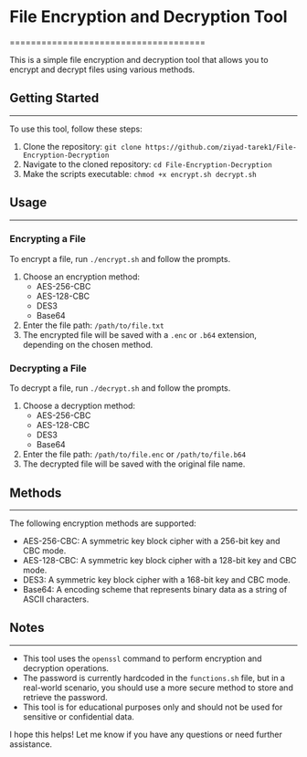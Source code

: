 # File Encryption and Decryption Tool
=====================================

This is a simple file encryption and decryption tool that allows you to encrypt and decrypt files using various methods.

## Getting Started
---------------

To use this tool, follow these steps:

1. Clone the repository: `git clone https://github.com/ziyad-tarek1/File-Encryption-Decryption`
2. Navigate to the cloned repository: `cd File-Encryption-Decryption`
3. Make the scripts executable: `chmod +x encrypt.sh decrypt.sh`

## Usage
-----

### Encrypting a File

To encrypt a file, run `./encrypt.sh` and follow the prompts.

1. Choose an encryption method:
	* AES-256-CBC
	* AES-128-CBC
	* DES3
	* Base64
2. Enter the file path: `/path/to/file.txt`
3. The encrypted file will be saved with a `.enc` or `.b64` extension, depending on the chosen method.

### Decrypting a File

To decrypt a file, run `./decrypt.sh` and follow the prompts.

1. Choose a decryption method:
	* AES-256-CBC
	* AES-128-CBC
	* DES3
	* Base64
2. Enter the file path: `/path/to/file.enc` or `/path/to/file.b64`
3. The decrypted file will be saved with the original file name.

## Methods
-------

The following encryption methods are supported:

* AES-256-CBC: A symmetric key block cipher with a 256-bit key and CBC mode.
* AES-128-CBC: A symmetric key block cipher with a 128-bit key and CBC mode.
* DES3: A symmetric key block cipher with a 168-bit key and CBC mode.
* Base64: A encoding scheme that represents binary data as a string of ASCII characters.

## Notes
-----

* This tool uses the `openssl` command to perform encryption and decryption operations.
* The password is currently hardcoded in the `functions.sh` file, but in a real-world scenario, you should use a more secure method to store and retrieve the password.
* This tool is for educational purposes only and should not be used for sensitive or confidential data.

I hope this helps! Let me know if you have any questions or need further assistance.

